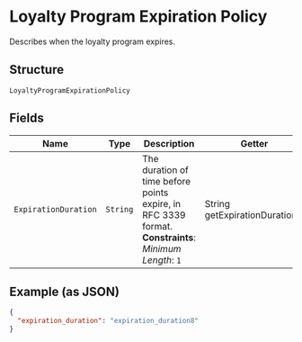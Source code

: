 
# Loyalty Program Expiration Policy

Describes when the loyalty program expires.

## Structure

`LoyaltyProgramExpirationPolicy`

## Fields

| Name | Type | Description | Getter |
|  --- | --- | --- | --- |
| `ExpirationDuration` | `String` | The duration of time before points expire, in RFC 3339 format.<br>**Constraints**: *Minimum Length*: `1` | String getExpirationDuration() |

## Example (as JSON)

```json
{
  "expiration_duration": "expiration_duration8"
}
```


